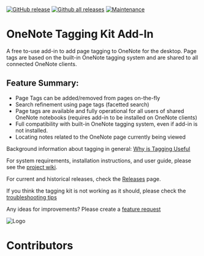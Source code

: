 [![GitHub release](https://img.shields.io/github/release/WetHat/OnenoteTaggingKit)](https://GitHub.com/WetHat/OnenoteTaggingKit/releases/)
[![Github all releases](https://img.shields.io/github/downloads/WetHat/OnenoteTaggingKit/total.svg)](https://GitHub.com/WetHat/OnenoteTaggingKit/releases/)
[![Maintenance](https://img.shields.io/badge/Maintained%3F-yes-green.svg)](https://GitHub.com/WetHat/OnenoteTaggingKit/graphs/commit-activity)
# OneNote Tagging Kit Add-In

A free to-use add-in to add page tagging to OneNote for the desktop. Page tags are based on the built-in OneNote
tagging system and are shared to all connected OneNote clients.

## Feature Summary:

* Page Tags can be added/removed from pages on-the-fly
* Search refinement using page tags (facetted search)
* Page tags are available and fully operational for all users of shared OneNote notebooks (requires add-in to be installed on OneNote clients)
* Full compatibility with built-in OneNote tagging system, even if add-in is not installed.
* Locating notes related to the OneNote page currently being viewed

Background information about tagging in general: [Why is Tagging Useful](https://github.com/WetHat/OnenoteTaggingKit/wiki/Use-of-Tags)

For system requirements, installation instructions, and user guide,
please see the [project wiki](https://github.com/WetHat/OnenoteTaggingKit/wiki).

For current and historical releases, check the [Releases](https://github.com/WetHat/OnenoteTaggingKit/releases) page.

If you think the tagging kit is not working as it should, please check the [troubleshooting tips](https://github.com/WetHat/OnenoteTaggingKit/wiki/Troubleshooting-Tips)

Any ideas for improvements? Please create a [feature request](https://github.com/WetHat/OnenoteTaggingKit/issues)

![Logo](https://github.com/WetHat/OnenoteTaggingKit/wiki/images/logo100x100.png)

# Contributors
